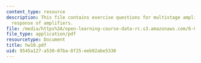```yaml
---
content_type: resource
description: This file contains exercise questions for multistage amplifiers, frequency
  response of amplifiers.
file: /media/https%3A/open-learning-course-data-rc.s3.amazonaws.com/6-012-microelectronic-devices-and-circuits-fall-2005/9545a127a53007ba8f25eeb92abe5330_hw10.pdf
file_type: application/pdf
resourcetype: Document
title: hw10.pdf
uid: 9545a127-a530-07ba-8f25-eeb92abe5330
---
```

